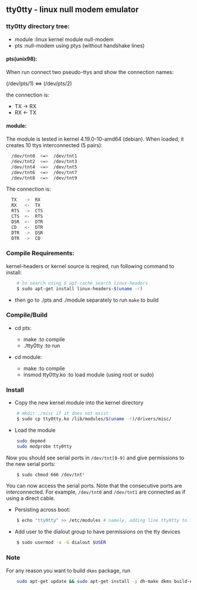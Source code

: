 ## tty0tty - linux null modem emulator


### tty0tty directory tree:

- module    :linux kernel module null-modem
- pts	    :null-modem using ptys (without handshake lines)


#### pts(unix98): 

When run connect two pseudo-ttys and show the connection names:

(/dev/pts/1) <=> (/dev/pts/2) 

the connection is:
  
- TX -> RX
- RX <- TX 	

#### module:

The module is tested in kernel 4.19.0-10-amd64 (debian).
When loaded, it creates 10 ttys interconnected (5 pairs):

```bash
  /dev/tnt0  <=>  /dev/tnt1 
  /dev/tnt2  <=>  /dev/tnt3 
  /dev/tnt4  <=>  /dev/tnt5 
  /dev/tnt6  <=>  /dev/tnt7 
  /dev/tnt8  <=>  /dev/tnt9 
```

The connection is:

```bash
  TX   ->  RX
  RX   <-  TX 	
  RTS  ->  CTS
  CTS  <-  RTS
  DSR  <-  DTR
  CD   <-  DTR
  DTR  ->  DSR
  DTR  ->  CD
```
  
### Compile Requirements:

kernel-headers or kernel source is reqired, run following command to install:

```bash
    # to search using $ apt-cache search linux-headers
    $ sudo apt-get install linux-headers-$(uname -r)
```

- then go to ./pts and ./module separately to run `make` to build

### Compile/Build

- cd pts:
    - make        :to compile 
    - ./tty0tty   :to run 	

- cd module:
    - make        	    :to compile 
    - insmod tty0tty.ko :to load module (using root or sudo)	

### Install

- Copy the new kernel module into the kernel directory

```bash
    # mkdir ./misc if it does not exist
    $ sudo cp tty0tty.ko /lib/modules/$(uname -r)/drivers/misc/
```

- Load the module

```bash
    sudo depmod
    sudo modprobe tty0tty
```

Now you should see serial ports in `/dev/tnt[0-9]` and give permissions to the new serial ports:

```bash
    $ sudo chmod 666 /dev/tnt*
```

You can now access the serial ports. Note that the consecutive ports are interconnected. For example,
`/dev/tnt0` and `/dev/tnt1` are connected as if using a direct cable.

- Persisting across boot:

```bash
    $ echo "tty0tty" >> /etc/modules # namely, adding line tty0tty to the end of the file
```

- Add user to the dialout group to have permissions on the tty devices

```bash
    $ sudo usermod -a -G dialout $USER
```

### Note

For any reason you want to build `dkms` package, run

```bash
    sudo apt-get update && sudo apt-get install -y dh-make dkms build-essential debuild -uc -us
```
